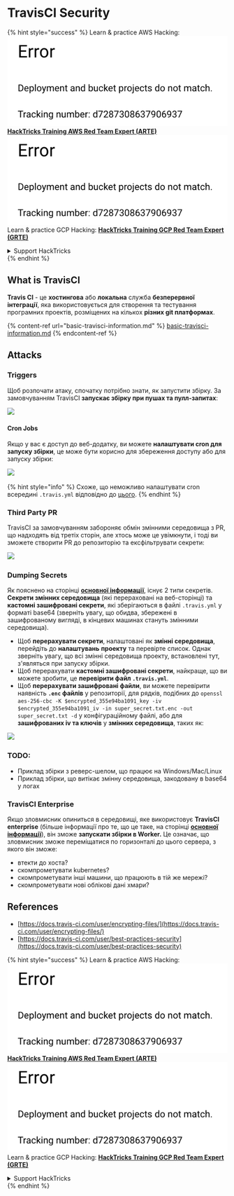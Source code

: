 # TravisCI Security

{% hint style="success" %}
Learn & practice AWS Hacking:<img src="../../.gitbook/assets/image (1) (1).png" alt="" data-size="line">[**HackTricks Training AWS Red Team Expert (ARTE)**](https://training.hacktricks.xyz/courses/arte)<img src="../../.gitbook/assets/image (1) (1).png" alt="" data-size="line">\
Learn & practice GCP Hacking: <img src="../../.gitbook/assets/image (2).png" alt="" data-size="line">[**HackTricks Training GCP Red Team Expert (GRTE)**<img src="../../.gitbook/assets/image (2).png" alt="" data-size="line">](https://training.hacktricks.xyz/courses/grte)

<details>

<summary>Support HackTricks</summary>

* Check the [**subscription plans**](https://github.com/sponsors/carlospolop)!
* **Join the** 💬 [**Discord group**](https://discord.gg/hRep4RUj7f) or the [**telegram group**](https://t.me/peass) or **follow** us on **Twitter** 🐦 [**@hacktricks\_live**](https://twitter.com/hacktricks\_live)**.**
* **Share hacking tricks by submitting PRs to the** [**HackTricks**](https://github.com/carlospolop/hacktricks) and [**HackTricks Cloud**](https://github.com/carlospolop/hacktricks-cloud) github repos.

</details>
{% endhint %}

## What is TravisCI

**Travis CI** - це **хостингова** або **локальна** служба **безперервної інтеграції**, яка використовується для створення та тестування програмних проектів, розміщених на кількох **різних git платформах**.

{% content-ref url="basic-travisci-information.md" %}
[basic-travisci-information.md](basic-travisci-information.md)
{% endcontent-ref %}

## Attacks

### Triggers

Щоб розпочати атаку, спочатку потрібно знати, як запустити збірку. За замовчуванням TravisCI **запускає збірку при пушах та пулл-запитах**:

![](<../../.gitbook/assets/image (145).png>)

#### Cron Jobs

Якщо у вас є доступ до веб-додатку, ви можете **налаштувати cron для запуску збірки**, це може бути корисно для збереження доступу або для запуску збірки:

![](<../../.gitbook/assets/image (243).png>)

{% hint style="info" %}
Схоже, що неможливо налаштувати cron всередині `.travis.yml` відповідно до [цього](https://github.com/travis-ci/travis-ci/issues/9162).
{% endhint %}

### Third Party PR

TravisCI за замовчуванням забороняє обмін змінними середовища з PR, що надходять від третіх сторін, але хтось може це увімкнути, і тоді ви зможете створити PR до репозиторію та ексфільтрувати секрети:

![](<../../.gitbook/assets/image (208).png>)

### Dumping Secrets

Як пояснено на сторінці [**основної інформації**](basic-travisci-information.md), існує 2 типи секретів. **Секрети змінних середовища** (які перераховані на веб-сторінці) та **кастомні зашифровані секрети**, які зберігаються в файлі `.travis.yml` у форматі base64 (зверніть увагу, що обидва, збережені в зашифрованому вигляді, в кінцевих машинах стануть змінними середовища).

* Щоб **перерахувати секрети**, налаштовані як **змінні середовища**, перейдіть до **налаштувань** **проекту** та перевірте список. Однак зверніть увагу, що всі змінні середовища проекту, встановлені тут, з'являться при запуску збірки.
* Щоб перерахувати **кастомні зашифровані секрети**, найкраще, що ви можете зробити, це **перевірити файл `.travis.yml`**.
* Щоб **перерахувати зашифровані файли**, ви можете перевірити наявність **`.enc` файлів** у репозиторії, для рядків, подібних до `openssl aes-256-cbc -K $encrypted_355e94ba1091_key -iv $encrypted_355e94ba1091_iv -in super_secret.txt.enc -out super_secret.txt -d` у конфігураційному файлі, або для **зашифрованих iv та ключів** у **змінних середовища**, таких як:

![](<../../.gitbook/assets/image (81).png>)

### TODO:

* Приклад збірки з реверс-шелом, що працює на Windows/Mac/Linux
* Приклад збірки, що витікає змінну середовища, закодовану в base64 у логах

### TravisCI Enterprise

Якщо зловмисник опиниться в середовищі, яке використовує **TravisCI enterprise** (більше інформації про те, що це таке, на сторінці [**основної інформації**](basic-travisci-information.md#travisci-enterprise)), він зможе **запускати збірки в Worker.** Це означає, що зловмисник зможе переміщатися по горизонталі до цього сервера, з якого він зможе:

* втекти до хоста?
* скомпрометувати kubernetes?
* скомпрометувати інші машини, що працюють в тій же мережі?
* скомпрометувати нові облікові дані хмари?

## References

* [https://docs.travis-ci.com/user/encrypting-files/](https://docs.travis-ci.com/user/encrypting-files/)
* [https://docs.travis-ci.com/user/best-practices-security](https://docs.travis-ci.com/user/best-practices-security)

{% hint style="success" %}
Learn & practice AWS Hacking:<img src="../../.gitbook/assets/image (1) (1).png" alt="" data-size="line">[**HackTricks Training AWS Red Team Expert (ARTE)**](https://training.hacktricks.xyz/courses/arte)<img src="../../.gitbook/assets/image (1) (1).png" alt="" data-size="line">\
Learn & practice GCP Hacking: <img src="../../.gitbook/assets/image (2).png" alt="" data-size="line">[**HackTricks Training GCP Red Team Expert (GRTE)**<img src="../../.gitbook/assets/image (2).png" alt="" data-size="line">](https://training.hacktricks.xyz/courses/grte)

<details>

<summary>Support HackTricks</summary>

* Check the [**subscription plans**](https://github.com/sponsors/carlospolop)!
* **Join the** 💬 [**Discord group**](https://discord.gg/hRep4RUj7f) or the [**telegram group**](https://t.me/peass) or **follow** us on **Twitter** 🐦 [**@hacktricks\_live**](https://twitter.com/hacktricks\_live)**.**
* **Share hacking tricks by submitting PRs to the** [**HackTricks**](https://github.com/carlospolop/hacktricks) and [**HackTricks Cloud**](https://github.com/carlospolop/hacktricks-cloud) github repos.

</details>
{% endhint %}
